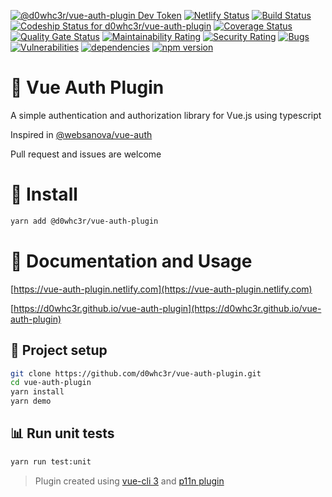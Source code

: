 [![@d0whc3r/vue-auth-plugin Dev Token](https://badge.devtoken.rocks/@d0whc3r/vue-auth-plugin)](https://devtoken.rocks/package/@d0whc3r/vue-auth-plugin)
[![Netlify Status](https://api.netlify.com/api/v1/badges/f40b0f7c-b2a8-4cd5-ba62-fe2da3dfa48c/deploy-status)](https://app.netlify.com/sites/vue-auth-plugin/deploys)
[![Build Status](https://travis-ci.com/d0whc3r/vue-auth-plugin.svg?branch=master)](https://travis-ci.com/d0whc3r/vue-auth-plugin)
[![Codeship Status for d0whc3r/vue-auth-plugin](https://app.codeship.com/projects/65539d50-19c6-0137-b7bf-16c0539076f9/status?branch=master)](https://app.codeship.com/projects/328499)
[![Coverage Status](https://coveralls.io/repos/github/d0whc3r/vue-auth-plugin/badge.svg?branch=master)](https://coveralls.io/github/d0whc3r/vue-auth-plugin?branch=master)
[![Quality Gate Status](https://sonarcloud.io/api/project_badges/measure?project=d0whc3r_vue-auth-plugin&metric=alert_status)](https://sonarcloud.io/dashboard?id=d0whc3r_vue-auth-plugin)
[![Maintainability Rating](https://sonarcloud.io/api/project_badges/measure?project=d0whc3r_vue-auth-plugin&metric=sqale_rating)](https://sonarcloud.io/dashboard?id=d0whc3r_vue-auth-plugin)
[![Security Rating](https://sonarcloud.io/api/project_badges/measure?project=d0whc3r_vue-auth-plugin&metric=security_rating)](https://sonarcloud.io/dashboard?id=d0whc3r_vue-auth-plugin)
[![Bugs](https://sonarcloud.io/api/project_badges/measure?project=d0whc3r_vue-auth-plugin&metric=bugs)](https://sonarcloud.io/dashboard?id=d0whc3r_vue-auth-plugin)
[![Vulnerabilities](https://sonarcloud.io/api/project_badges/measure?project=d0whc3r_vue-auth-plugin&metric=vulnerabilities)](https://sonarcloud.io/dashboard?id=d0whc3r_vue-auth-plugin)
[![dependencies](https://img.shields.io/david/d0whc3r/vue-auth-plugin.svg)]()
[![npm version](https://img.shields.io/npm/v/@d0whc3r%2Fvue-auth-plugin.svg)](https://www.npmjs.com/package/@d0whc3r/vue-auth-plugin)

# :key: Vue Auth Plugin

A simple authentication and authorization library for Vue.js using typescript

Inspired in [@websanova/vue-auth](https://github.com/websanova/vue-auth)

Pull request and issues are welcome

# :rocket: Install

```bash
yarn add @d0whc3r/vue-auth-plugin
```

# :notebook: Documentation and Usage

[https://vue-auth-plugin.netlify.com](https://vue-auth-plugin.netlify.com)

[https://d0whc3r.github.io/vue-auth-plugin](https://d0whc3r.github.io/vue-auth-plugin)

## :wrench: Project setup

```bash
git clone https://github.com/d0whc3r/vue-auth-plugin.git
cd vue-auth-plugin
yarn install
yarn demo
```

## :bar_chart: Run unit tests

```bash
yarn run test:unit
```

> Plugin created using [vue-cli 3](https://cli.vuejs.org/) and [p11n plugin](https://github.com/kazupon/vue-cli-plugin-p11n)
